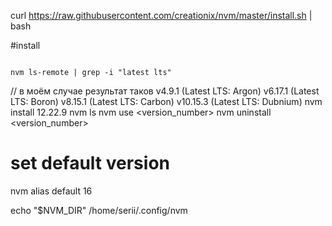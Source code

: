 curl https://raw.githubusercontent.com/creationix/nvm/master/install.sh | bash

#install

```

nvm ls-remote | grep -i "latest lts"
```

// в моём случае результат таков
v4.9.1 (Latest LTS: Argon)
v6.17.1 (Latest LTS: Boron)
v8.15.1 (Latest LTS: Carbon)
v10.15.3 (Latest LTS: Dubnium)
nvm install 12.22.9
nvm ls
nvm use <version_number>
nvm uninstall <version_number>

# set default version

nvm alias default 16

echo "$NVM_DIR"
/home/serii/.config/nvm
